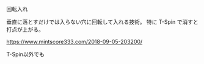 回転入れ

垂直に落とすだけでは入らない穴に回転して入れる技術。
特に T-Spin で消すと打点が上がる。

https://www.mintscore333.com/2018-09-05-203200/

T-Spin以外でも
